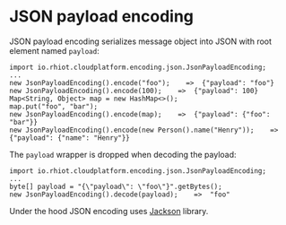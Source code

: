 # JSON payload encoding

JSON payload encoding serializes message object into JSON with root element named `payload`:

    import io.rhiot.cloudplatform.encoding.json.JsonPayloadEncoding;
    ...
    new JsonPayloadEncoding().encode("foo");    =>  {"payload": "foo"}
    new JsonPayloadEncoding().encode(100);    =>  {"payload": 100}
    Map<String, Object> map = new HashMap<>();
    map.put("foo", "bar");
    new JsonPayloadEncoding().encode(map);    =>  {"payload": {"foo": "bar"}}
    new JsonPayloadEncoding().encode(new Person().name("Henry"));    =>  {"payload": {"name": "Henry"}}

The `payload` wrapper is dropped when decoding the payload:

    import io.rhiot.cloudplatform.encoding.json.JsonPayloadEncoding;
    ...
    byte[] payload = "{\"payload\": \"foo\"}".getBytes();
    new JsonPayloadEncoding().decode(payload);    =>  "foo"

Under the hood JSON encoding uses [Jackson](http://wiki.fasterxml.com/JacksonHome) library.